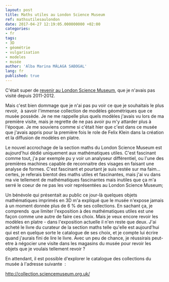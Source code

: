 ```yaml
---
layout: post
title: Maths utiles au London Science Museum
ref: mathsutilesaulondon
date: 2017-04-27 12:19:05.000000000 +02:00
categories:
- fr
tags:
- 3D
- géométrie
- vulgarisation
- modeles
- musée
author: 'Alba Marina MÁLAGA SABOGAL'
lang: fr
published: true
---
```


C'était super de [revenir au London Science Museum](http://albamath.com/adorables-anglais/), que je n'avais pas visité depuis 2011-2012.

Mais c'est bien dommage que je n'ai pas pu voir ce que je souhaitais le plus revoir,  à savoir l'immense collection de modèles géométriques que ce musée possède. Je ne me rappelle plus quels modèles j'avais vu lors de ma première visite, mais je regrette de ne pas avoir pu m'y attarder plus à l'époque. Je me souviens comme si c'était hier que c'est dans ce musée que j'avais appris pour la première fois le role de Felix Klein dans la création et la diffusion de modèles en platre.

Le nouvel accrochage de la section maths du London Science Museum est aujourd'hui dédié uniquement aux mathématiques utiles. C'est fascinant comme tout, j'a par exemple pu y voir un analyseur différentiel, ou l'une des premières machines capable de reconnaitre des visages en faisant une analyse de formes. C'est fascinant et pourtant je suis restée sur ma faim... certes, je referais bientot des maths utiles et fascinantes, mais j'ai vu dans ma vie tellement de mathématiques fascinantes mais inutiles que ça m'a serré le coeur de ne pas les voir représentées au London Science Museum;

Un bénévole qui présentait au public ce jour-là quelques objets mathématiques imprimés en 3D m'a expliqué que le musée n'expose jamais à un moment donnée plus de 6 % de ses collections. En sachant ça, je comprends  que limiter l'exposition à des mathématiques utiles est une façon comme une autre de faire ces choix. Mais je veux encore revoir les modèles en platre - dans l'exposition actuelle il n'en reste que deux. J'ai acheté le livre du curateur de la section maths telle qu'elle est aujourd'hui qui est en quelque sorte le catalogue de ses choix, et je compte lui écrire quand j'aurais fini de lire le livre. Avec un peu de chance, je réussirais peut-etre à négocier une visite dans les magasins du musée pour revoir les objets que je voulais tellement revoir ?

En attendant, il est possible d'explorer le catalogue des collections du musée à l'adresse suivante  :

<http://collection.sciencemuseum.org.uk/>

 
